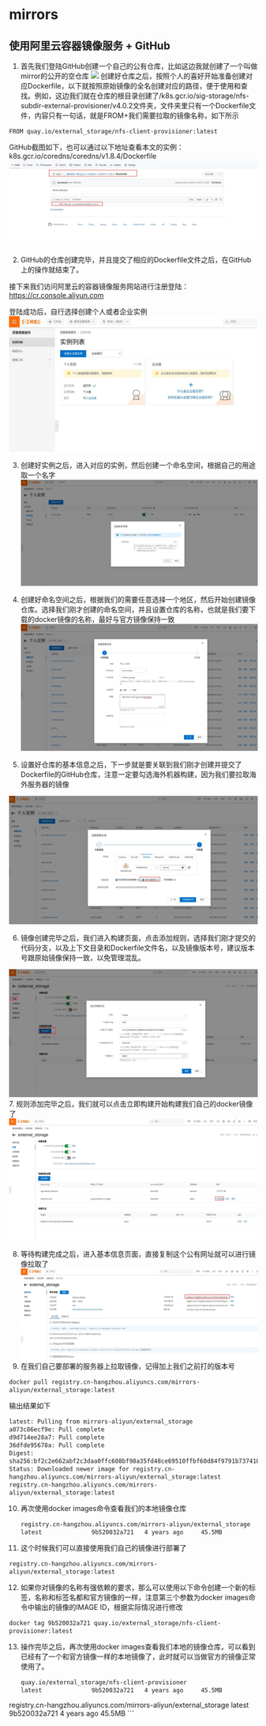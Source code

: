 # mirrors


## 使用阿里云容器镜像服务 + GitHub

1. 首先我们登陆GitHub创建一个自己的公有仓库，比如这边我就创建了一个叫做mirror的公开的空仓库
  ![](images/1.png)
创建好仓库之后，按照个人的喜好开始准备创建对应Dockerfile，以下就按照原始镜像的全名创建对应的路径，便于使用和查找。例如，这边我们就在仓库的根目录创建了/k8s.gcr.io/sig-storage/nfs-subdir-external-provisioner/v4.0.2文件夹，文件夹里只有一个Dockerfile文件，内容只有一句话，就是FROM+我们需要拉取的镜像名称，如下所示

```
FROM quay.io/external_storage/nfs-client-provisioner:latest
```

GitHub截图如下，也可以通过以下地址查看本文的实例：k8s.gcr.io/coredns/coredns/v1.8.4/Dockerfile
![](images/2.jpg)

2. GitHub的仓库创建完毕，并且提交了相应的Dockerfile文件之后，在GitHub上的操作就结束了。

接下来我们访问阿里云的容器镜像服务网站进行注册登陆：https://cr.console.aliyun.com

登陆成功后，自行选择创建个人或者企业实例
![](images/3.jpg)

3. 创建好实例之后，进入对应的实例，然后创建一个命名空间，根据自己的用途取一个名字
   ![](images/4.jpg)

4. 创建好命名空间之后，根据我们的需要任意选择一个地区，然后开始创建镜像仓库。选择我们刚才创建的命名空间，并且设置仓库的名称，也就是我们要下载的docker镜像的名称，最好与官方镜像保持一致
   ![](images/5.jpg)

5. 设置好仓库的基本信息之后，下一步就是要关联到我们刚才创建并提交了Dockerfile的GitHub仓库，注意一定要勾选海外机器构建，因为我们要拉取海外服务器的镜像

  ![](images/6.jpg)

6. 镜像创建完毕之后，我们进入构建页面，点击添加规则，选择我们刚才提交的代码分支，以及上下文目录和Dockerfile文件名，以及镜像版本号，建议版本号跟原始镜像保持一致，以免管理混乱。

  ![](images/7.jpg)
7. 规则添加完毕之后，我们就可以点击立即构建开始构建我们自己的docker镜像了
  ![](images/8.jpg)

8. 等待构建完成之后，进入基本信息页面，直接复制这个公有网址就可以进行镜像拉取了
  ![](images/9.jpg)
9. 在我们自己要部署的服务器上拉取镜像，记得加上我们之前打的版本号
  ```
  docker pull registry.cn-hangzhou.aliyuncs.com/mirrors-aliyun/external_storage:latest
  ```
   输出结果如下
   ```
   latest: Pulling from mirrors-aliyun/external_storage
   a073c86ecf9e: Pull complete 
   d9d714ee28a7: Pull complete 
   36dfde95678a: Pull complete 
   Digest: sha256:bf2c2e662abf2c3daa0ffc608bf98a35fd48ce69510ffbf60d84f9791b737418
   Status: Downloaded newer image for registry.cn-hangzhou.aliyuncs.com/mirrors-aliyun/external_storage:latest
   registry.cn-hangzhou.aliyuncs.com/mirrors-aliyun/external_storage:latest

   ```
10. 再次使用docker images命令查看我们的本地镜像仓库
    ```
    registry.cn-hangzhou.aliyuncs.com/mirrors-aliyun/external_storage   latest              9b520032a721   4 years ago     45.5MB
    ```
11. 这个时候我们可以直接使用我们自己的镜像进行部署了
  ```
  registry.cn-hangzhou.aliyuncs.com/mirrors-aliyun/external_storage:latest
  ```
12. 如果你对镜像的名称有强依赖的要求，那么可以使用以下命令创建一个新的标签，名称和标签名都和官方镜像的一样，注意第三个参数为docker images命令中输出的镜像的IMAGE ID，根据实际情况进行修改
  ```
  docker tag 9b520032a721 quay.io/external_storage/nfs-client-provisioner:latest
  ```
13. 操作完毕之后，再次使用docker images查看我们本地的镜像仓库，可以看到已经有了一个和官方镜像一样的本地镜像了，此时就可以当做官方的镜像正常使用了。
    ```
    quay.io/external_storage/nfs-client-provisioner                     latest              9b520032a721   4 years ago     45.5MB
registry.cn-hangzhou.aliyuncs.com/mirrors-aliyun/external_storage   latest              9b520032a721   4 years ago     45.5MB
    ```
